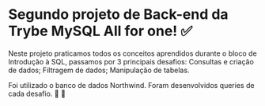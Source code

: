 # Segundo projeto de Back-end da Trybe MySQL All for one! ✅️
Neste projeto praticamos todos os conceitos aprendidos durante o bloco de Introdução à SQL, passamos por 3 principais desafios:
Consultas e criação de dados;
Filtragem de dados;
Manipulação de tabelas.

Foi utilizado o banco de dados Northwind.
Foram desenvolvidos queries de cada desafio.
🚀 💚
